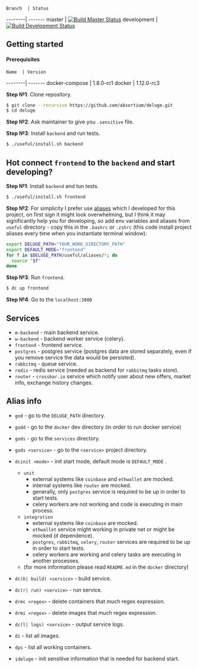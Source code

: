     Branch  | Status 
  --------| -------
  master | [![Build Master Status](https://travis-ci.org/absortium/backend.svg?branch=master)](https://travis-ci.org/absortium/backend) 
  development | [![Build Development Status](https://travis-ci.org/absortium/backend.svg?branch=development)](https://travis-ci.org/absortium/backend)


## Getting started  
#### Prerequisites
  
    Name  | Version 
  --------| -------
  docker-compose | 1.8.0-rc1
  docker | 1.12.0-rc3
  
  **Step №1**: Clone repository.  
  ```bash
  $ git clone --recursive https://github.com/absortium/deluge.git
  $ cd deluge
  ```

  **Step №2**: Ask maintainer to give you `.sensitive` file.
  
  **Step №3**: Install `backend` and run tests.
  ```bash
  $ ./useful/install.sh backend
  ```
 
 ## Hot connect `frontend` to the `backend` and start developing?
  **Step №1**: Install `backend` and tun tests.
  ```bash
  $ ./useful/install.sh frontend
  ```  
  
  **Step №2**: For simplicity I prefer use [aliases](#alias-info) which I developed for this project, on first sign it might look overwhelming, but I think it may significantly help you for developing, so add env variables and aliases from `useful` directory - copy this in the `.bashrc` or `.zshrc` (this code install project aliases every time when you instantiate terminal window):
  ```bash
  export DELUGE_PATH="YOUR_WORK_DIRECTORY_PATH"
  export DEFAULT_MODE="frontend"
  for f in $DELUGE_PATH/useful/aliases/*; do
    source "$f"
  done  
  ```
  
  **Step №3**: Run `frontend`.
  ```bash
  $ dc up frontend
  ```
  
  **Step №4**: Go to the `localhost:3000`
 
## Services
* `m-backend` - main backend service.
* `w-backend` - backend worker service (celery).
* `frontend` - frontend service.
* `postgres` - postgres service (postgres data are stored separately, even if you remove service the data would be persisted).
* `rabbitmq` - queue service.
* `redis` - redis service (needed as backend for `rabbitmq` tasks store).
* `router` - `crossbar.io` service which notify user about new offers, market info, exchange history changes.

## Alias info
* `god` - go to the `DELUGE_PATH` directory.
* `godd` - go to the `docker` dev directory (in order to run docker service)
* `gods` - go to the `services` directory.
* `gods <service>` - go to the `<service>` project directory.
* `dcinit <mode>` - init start mode, default mode is `DEFAULT_MODE` .
    * `unit`
        * external systems like `coinbase` and `ethwallet` are mocked.
        * internal systems like `router` are mocked.
        * generally, only `postgres` service  is required to be up in order to start tests.
        * celery workers are not working and code is executing in main process.
    * `integration`
        * external systems like `coinbase` are mocked.
        * `ethwallet` service might working in private net or might be mocked (it dependence).
        * `postgres`, `rabbitmq`, `celery`, `router` services are required to be up in order to start tests.
        * celery workers are working and celery tasks are executing in another processes.
    * (for more information please read `README.md` in the `docker` directory)         
   
* `dc(b| build) <service>` - build service.
* `dc(r| run) <service>` - run service.
* `drmc <regex>` - delete containers that much regex expression.
* `drmi <regex>` - delete images that much regex expression.
* `dc(l| logs) <service>` - output service logs.
* `di` - list all images.
* `dps` - list all working containers.
* `ideluge` - init sensitive information that is needed for backend start.


